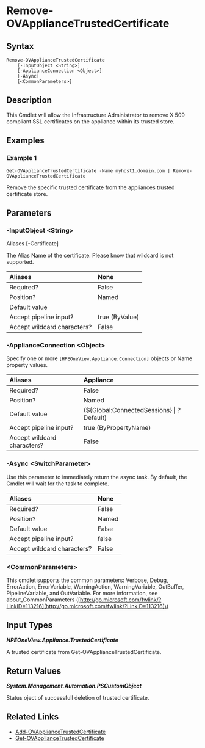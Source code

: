 ﻿---
description: Remove X.509 SSL certificates from the appliace trusted store.
---

# Remove-OVApplianceTrustedCertificate

## Syntax

```text
Remove-OVApplianceTrustedCertificate
    [-InputObject <String>]
    [-ApplianceConnection <Object>]
    [-Async]
    [<CommonParameters>]
```

## Description

This Cmdlet will allow the Infrastructure Administrator to remove X.509 compliant SSL certificates on the appliance within its trusted store.

## Examples

###  Example 1 

```text
Get-OVApplianceTrustedCertificate -Name myhost1.domain.com | Remove-OVApplianceTrustedCertificate
```

Remove the specific trusted certificate from the appliances trusted certificate store.

## Parameters

### -InputObject &lt;String&gt;

Aliases [-Certificate]

The Alias Name of the certificate.  Please know that wildcard is not supported.

| Aliases | None |
| :--- | :--- |
| Required? | False |
| Position? | Named |
| Default value |  |
| Accept pipeline input? | true (ByValue) |
| Accept wildcard characters? | False |

### -ApplianceConnection &lt;Object&gt;

Specify one or more `[HPEOneView.Appliance.Connection]` objects or Name property values.

| Aliases | Appliance |
| :--- | :--- |
| Required? | False |
| Position? | Named |
| Default value | (${Global:ConnectedSessions} &vert; ? Default) |
| Accept pipeline input? | true (ByPropertyName) |
| Accept wildcard characters? | False |

### -Async &lt;SwitchParameter&gt;

Use this parameter to immediately return the async task.  By default, the Cmdlet will wait for the task to complete.

| Aliases | None |
| :--- | :--- |
| Required? | False |
| Position? | Named |
| Default value | False |
| Accept pipeline input? | false |
| Accept wildcard characters? | False |

### &lt;CommonParameters&gt;

This cmdlet supports the common parameters: Verbose, Debug, ErrorAction, ErrorVariable, WarningAction, WarningVariable, OutBuffer, PipelineVariable, and OutVariable. For more information, see about\_CommonParameters \([http://go.microsoft.com/fwlink/?LinkID=113216](http://go.microsoft.com/fwlink/?LinkID=113216)\)

## Input Types

_**HPEOneView.Appliance.TrustedCertificate**_

A trusted certificate from Get-OVApplianceTrustedCertificate.

## Return Values

_**System.Management.Automation.PSCustomObject**_

Status oject of successfull deletion of trusted certificate.

## Related Links

* [Add-OVApplianceTrustedCertificate](add-ovappliancetrustedcertificate.md)
* [Get-OVApplianceTrustedCertificate](get-ovappliancetrustedcertificate.md)
